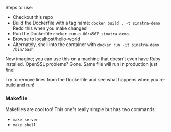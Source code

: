 Steps to use:

- Checkout this repo
- Build the Dockerfile with a tag name: `docker build . -t sinatra-demo` Redo this when you make changes!
- Run the Dockerfile `docker run-p 80:4567 sinatra-demo`. 
- Browse to [localhost/hello-world](http://localhost:80/hello-world) 
- Alternately, shell into the container with `docker run -it sinatra-demo /bin/bash`

Now imagine; you can use this on a machine that doesn't even have Ruby installed. OpenSSL problems? Gone. Same file will run in production just fine!

Try to remove lines from the Dockerfile and see what happens when you re-build and run!

### Makefile

Makefiles are cool too! This one's really simple but has two commands:

- `make server`
- `make shell`